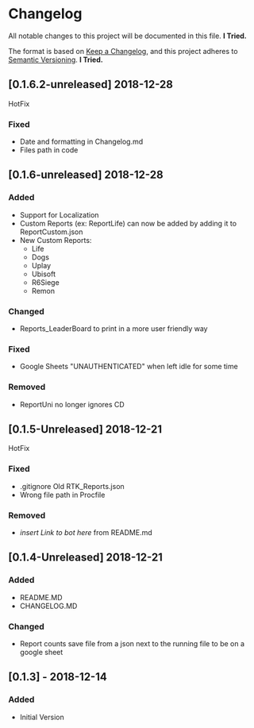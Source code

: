 # Changelog

All notable changes to this project will be documented in this file. **I Tried.**

The format is based on [Keep a Changelog](https://keepachangelog.com/en/1.0.0/),
and this project adheres to [Semantic Versioning](https://semver.org/spec/v2.0.0.html). **I Tried.**

## [0.1.6.2-unreleased] 2018-12-28

HotFix

### Fixed

- Date and formatting in Changelog.md
- Files path in code

## [0.1.6-unreleased] 2018-12-28

### Added

- Support for Localization
- Custom Reports (ex: ReportLife) can now be added by adding it to  ReportCustom.json
- New Custom Reports:
  - Life
  - Dogs
  - Uplay
  - Ubisoft
  - R6Siege
  - Remon

### Changed

- Reports_LeaderBoard to print in a more user friendly way

### Fixed

- Google Sheets "UNAUTHENTICATED" when left idle for some time

### Removed

- ReportUni no longer ignores CD

## [0.1.5-Unreleased] 2018-12-21

HotFix

### Fixed

- .gitignore Old RTK_Reports.json
- Wrong file path in Procfile

### Removed

- *insert Link to bot here* from README.md

## [0.1.4-Unreleased] 2018-12-21

### Added

- README.MD
- CHANGELOG.MD

### Changed

- Report counts save file from a json next to the running file to be on a google sheet

## [0.1.3] - 2018-12-14

### Added

- Initial Version